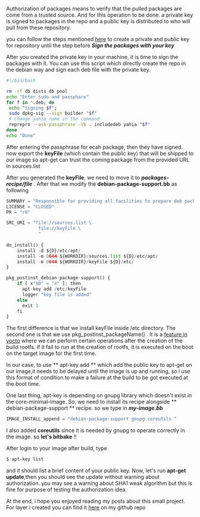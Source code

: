 
Authorization of packages means to verify that the pulled packages are come from a trusted source. And for this operation to be done. a private key is signed to packages in the repo and a public key is distributed to who will pull from these repository.

you can follow the steps mentioned [here](https://help.ubuntu.com/community/CreateAuthenticatedRepository) to create a private and public key for repository until the step before ***Sign the packages with your key***  

After you created the private key in your machine, it is time to sign the packages with it. You can use this script which directly create the repo in the debian way and sign each deb file with the private key. 

```bash
#!/bin/bash

rm -rf db dists db pool
echo "Enter sudo and passphare"
for f in *.deb; do
 echo "Signing $f";
 sudo dpkg-sig --sign builder "$f" 
 # change yahia name in the command 
 reprepro --ask-passphrase -Vb . includedeb yahia "$f"
done
echo "Done"
```
After entering the passphrase for ecah package, then they have signed. now export the **keyFile** (which contain the public key) that will be shipped to our image so apt-get can trust the coming package from the provided URL in sources.list

After you generated the **keyFile**, we need to move it to ***packages-recipe/file*** . After that we modify the **debian-package-support.bb** as following

```python
SUMMARY = "Responsible for providing all facilities to prepare deb package manager"
LICENSE = "CLOSED"
PR = "r0"

SRC_URI = "file://sources.list \
			file://keyFile \
			"
      
do_install() {
	install -d ${D}/etc/apt/
	install -m 0644 ${WORKDIR}/sources.list ${D}/etc/apt/ 
	install -m 0644 ${WORKDIR}/keyFile ${D}/etc/
}

pkg_postinst_debian-package-support() {
	if [ x"$D" = "x" ]; then
	  apt-key add /etc/keyFile
	  logger "key file is added"
	else
	  exit 1
	fi
}
```
The first difference is that we install keyFile inside /etc directory. The second one is that we use pkg_postinst_packageName() . It is a [feature in yocto](http://www.yoctoproject.org/docs/2.3.1/mega-manual/mega-manual.html#new-recipe-post-installation-scripts) where we can perform certain operations after the creation of the build rootfs. if it fail to run at the creation of rootfs, it is executed on the boot on the target image for the first time. 

In our case, to use ** apt-key add ** which add the public key to apt-get on our image,it needs to be delayed until the image is up and running, so i use this format of condition to make a failure at the build to be got executed at the boot time.

One last thing, apt-key is depending on gnupg library which doesn't exist in the core-minimal-image. So, we need to install its recipe alongside ** debian-package-support ** recipe. so we type in ***my-image.bb***
```python
IMAGE_INSTALL_append = "debian-package-support gnupg coreutils "
```
I also added **coreutils** since it is needed by gnupg to operate correctly in the image. so **let's bitbake** !!


After login to your image after build, type 
```sh
$ apt-key list
```
and it should list a brief content of your public key. Now, let's run **apt-get update**,then you should see the update without warning about authorization. you may see a warning about SHA1 weak algorithm but this is fine for purpose of testing the authorization idea.

At the end, i hope you enjoyed reading my posts about this small project. For layer i created you can find it [here](meta-deb-tutorial) on my github repo
